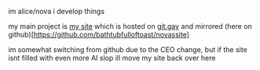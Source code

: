 im alice/nova i develop things

my main project is [my site](https://novassite.net) which is hosted on [git.gay](https://git.gay/bathtubfulloftoast/novassite) and mirrored (here on github)[https://github.com/bathtubfulloftoast/novassite]

im somewhat switching from github due to the CEO change, but if the site isnt filled with even more AI slop ill move my site back over here
